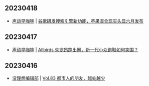 ## 20230418
- [声动早咖啡](https://sheng-espresso.fireside.fm/) | [谷歌研发搜索引擎新功能，苹果混合现实头显六月发布](https://sheng-espresso.fireside.fm/250)

## 20230417
- [声动早咖啡](https://sheng-espresso.fireside.fm/) | [Allbirds 失宠昂跑出圈，新一代小众跑鞋如何突围？](https://sheng-espresso.fireside.fm/249)

## 20230416
- [没理想编辑部](https://www.vistopia.com.cn/detail/116) | [Vol.83 都市人的朋友，越处越少](https://shop.vistopia.com.cn/article?article_id=657116)

